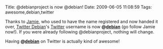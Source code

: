 Title: @debianproject is now @debian!
Date: 2009-06-05 11:08:59
Tags: awesome,debian,twitter

Thanks to <a href="http://twitter.com/macwarlock">Jamie</a>, who used to have the name registered and now handed it over, <a href="http://twitter.debian.net">Twitter Debian</a>'s <a href="http://twitter.com/">Twitter</a> username is now <strong>@<a href="http://twitter.com/debian">debian</a></strong> (go follow Jamie now!). If you were already following @debianproject, nothing will change.

Having <strong>@<a href="http://twitter.com/debian">debian</a></strong> on Twitter is actually kind of awesome!